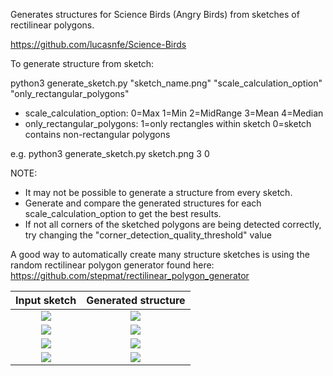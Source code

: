 Generates structures for Science Birds (Angry Birds) from sketches of rectilinear polygons.

https://github.com/lucasnfe/Science-Birds

To generate structure from sketch:

python3 generate_sketch.py "sketch_name.png" "scale_calculation_option" "only_rectangular_polygons"

-   scale_calculation_option:       0=Max  1=Min  2=MidRange  3=Mean  4=Median
-   only_rectangular_polygons:      1=only rectangles within sketch  0=sketch contains non-rectangular polygons

e.g. 
python3 generate_sketch.py sketch.png 3 0

NOTE:
-   It may not be possible to generate a structure from every sketch.
-   Generate and compare the generated structures for each scale_calculation_option to get the best results.
-   If not all corners of the sketched polygons are being detected correctly, try changing the "corner_detection_quality_threshold" value

A good way to automatically create many structure sketches is using the random rectilinear polygon generator found here:
https://github.com/stepmat/rectilinear_polygon_generator


Input sketch | Generated structure
:-------------------------:|:-------------------------:
![](/Examples/example1a.jpg) | ![](/Examples/example1b.png)
![](/Examples/example2a.png) | ![](/Examples/example2b.png)
![](/Examples/example3a.png) | ![](/Examples/example3b.png)
![](/Examples/example4a.jpg) | ![](/Examples/example4b.png)
